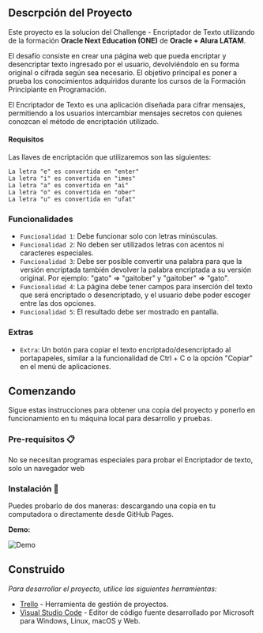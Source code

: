 ## Descrpción del Proyecto

Este proyecto es la solucion del Challenge - Encriptador de Texto utilizando de la formación **Oracle Next Education (ONE)** de **Oracle + Alura LATAM**.

El desafío consiste en crear una página web que pueda encriptar y desencriptar texto ingresado por el usuario, devolviéndolo en su forma original o cifrada según sea necesario. El objetivo principal es poner a prueba los conocimientos adquiridos durante los cursos de la Formación Principiante en Programación.

El Encriptador de Texto es una aplicación diseñada para cifrar mensajes, permitiendo a los usuarios intercambiar mensajes secretos con quienes conozcan el método de encriptación utilizado.

#### Requisitos

Las llaves de encriptación que utilizaremos son las siguientes:

```
La letra "e" es convertida en "enter"
La letra "i" es convertida en "imes"
La letra "a" es convertida en "ai"
La letra "o" es convertida en "ober"
La letra "u" es convertida en "ufat"
```

### Funcionalidades

- `Funcionalidad 1`: Debe funcionar solo con letras minúsculas.
- `Funcionalidad 2`: No deben ser utilizados letras con acentos ni caracteres especiales.
- `Funcionalidad 3`: Debe ser posible convertir una palabra para que la versión encriptada también devolver la palabra encriptada a su versión original. Por ejemplo: "gato" => "gaitober" y "gaitober" => "gato".
- `Funcionalidad 4`: La página debe tener campos para inserción del texto que será encriptado o desencriptado, y el usuario debe poder escoger entre las dos opciones.
- `Funcionalidad 5`: El resultado debe ser mostrado en pantalla.

### Extras

- `Extra`: Un botón para copiar el texto encriptado/desencriptado al portapapeles, similar a la funcionalidad de Ctrl + C o la opción "Copiar" en el menú de aplicaciones.

## Comenzando 

Sigue estas instrucciones para obtener una copia del proyecto y ponerlo en funcionamiento en tu máquina local para desarrollo y pruebas.

### Pre-requisitos 📋

No se necesitan programas especiales para probar el Encriptador de texto, solo un navegador web

### Instalación 🔧

Puedes probarlo de dos maneras: descargando una copia en tu computadora o directamente desde GitHub Pages.

**Demo:**

![Demo](https://encriptador-texto-steel.vercel.app/)

## Construido

_Para desarrollar el proyecto, utilice las siguientes herramientas:_

* [Trello](https://trello.com/es) - Herramienta de gestión de proyectos.
* [Visual Studio Code](https://code.visualstudio.com/) - Editor de código fuente desarrollado por Microsoft para Windows, Linux, macOS y Web.
